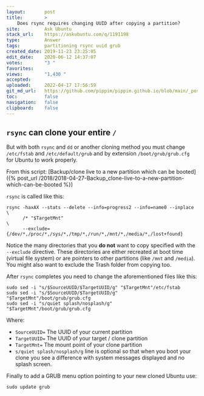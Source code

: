 ```yaml
---
layout:       post
title:        >
    Does rsync requires changing UUID after copying a partition?
site:         Ask Ubuntu
stack_url:    https://askubuntu.com/q/1191198
type:         Answer
tags:         partitioning rsync uuid grub
created_date: 2019-11-23 23:25:05
edit_date:    2020-06-12 14:37:07
votes:        "3 "
favorites:    
views:        "1,430 "
accepted:     
uploaded:     2022-04-17 17:56:59
git_md_url:   https://github.com/pippim/pippim.github.io/blob/main/_posts/2019/2019-11-23-Does-rsync-requires-changing-UUID-after-copying-a-partition_.md
toc:          false
navigation:   false
clipboard:    false
---
```


## `rsync` can clone your entire `/`

But with both `rsync` and `dd` or another cloning method you must change `/etc/fstab` and `/etc/default/grub` and by extension `/boot/grub/grub.cfg` for Ubuntu to work properly.

From this script: [Backup/clone live to a new partition which can be booted]({% post_url /2018/2018-04-27-Backup_clone-live-to-a-new-partition-which-can-be-booted %})

`rsync` is called like this:

``` 
rsync -haxAX --stats --delete --info=progress2 --info=name0 --inplace  \
      /* "$TargetMnt"                                                   \
      --exclude={/dev/*,/proc/*,/sys/*,/tmp/*,/run/*,/mnt/*,/media/*,/lost+found}
```

Notice the many directories that you **do not** want to copy specified with the `--exclude` directive. These directories are either recreated at boot time (virtual file system) or are pointers to other partitions (like `/mnt` and `/media`). You might also want to exclude the Trash folder from copying too.

After `rsync` completes you need to change the aforementioned files like this:

``` 
sudo sed -i "s/$SourceUUID/$TargetUUID/g" "$TargetMnt"/etc/fstab
sudo sed -i "s/$SourceUUID/$TargetUUID/g" "$TargetMnt"/boot/grub/grub.cfg
sudo sed -i "s/quiet splash/nosplash/g" "$TargetMnt"/boot/grub/grub.cfg
```

Where:

- `SourceUUID=` The UUID of your current partition
- `TargetUUID=` The UUID of your target / clone partition
- `TargetMnt=` The mount point of your clone partition
- `s/quiet splash/nosplash/g` line is optional so that when you boot your clone you see a difference with system messages displayed and no splash screen.

Finally to add a GRUB menu option pointing to your new cloned Ubuntu use:

``` 
sudo update grub
```
